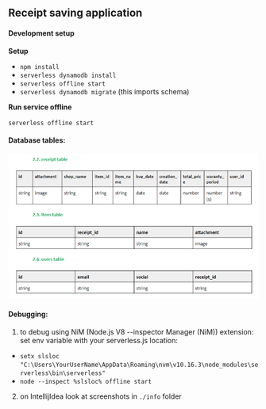 ## Receipt saving application


#### Development setup
**Setup**
* `npm install`
* `serverless dynamodb install`
* `serverless offline start`
* `serverless dynamodb migrate` (this imports schema)

**Run service offline**

`serverless offline start`

#### Database tables: 
![](./info/db-tables.png)

#### Debugging:
1) to debug using NiM (Node.js V8 --inspector Manager (NiM)) extension:
set env variable with your serverless.js location:
* `setx slsloc "C:\Users\YourUserName\AppData\Roaming\nvm\v10.16.3\node_modules\serverless\bin\serverless"`
* `node --inspect %slsloc% offline start`
2) on IntellijIdea look at screenshots in `./info` folder
